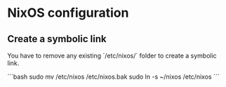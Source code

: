 # NixOS configuration

## Create a symbolic link

You have to remove any existing ´/etc/nixos/´ folder to create a symbolic link.

´´´bash
sudo mv /etc/nixos /etc/nixos.bak
sudo ln -s ~/nixos /etc/nixos
´´´
